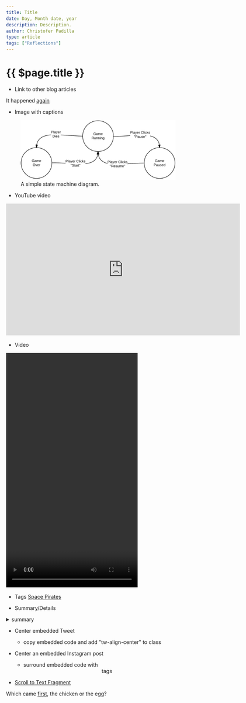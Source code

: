 ```yaml
---
title: Title
date: Day, Month date, year
description: Description.
author: Christofer Padilla
type: article
tags: ["Reflections"]
---
```


# {{ $page.title }}

* Link to other blog articles

It happened [again](./Queries_into_the_4th_state_of_matter.md)

* Image with captions
<figure>
  <img
  src="/images/statemachine.png"
  alt="A simple state machine diagram.">
  <figcaption>A simple state machine diagram.</figcaption>
</figure>

* YouTube video
<iframe width="640" height="360" src="https://www.youtube.com/embed/jdA_iGOkqxw" frameborder="0" allow="accelerometer; autoplay; clipboard-write; encrypted-media; gyroscope; picture-in-picture" allowfullscreen></iframe>

* Video
<video width="360" height="640" controls>
  <source src="/videos/thedarkestknight.mp4" type="video/mp4">
  Your browser does not support the video tag.
</video>

* Tags
[Space Pirates](/tags/#Space-Pirates)

* Summary/Details
<details>
  <summary>
    summary
  </summary>
  details
</details>

* Center embedded Tweet
  - copy embedded code and add "tw-align-center" to class

* Center an embedded Instagram post
  - surround embedded code with <center> tags

* [Scroll to Text Fragment](https://stackoverflow.com/questions/62161819/what-exactly-is-the-text-location-hash-in-an-url)

Which came [first](https://en.wikipedia.org/wiki/Chicken_or_the_egg#:~:text=%22Chicken-and-egg,on%20others%20being%20done%20first.), the chicken or the egg?

<TagLinks />

<Comments />
